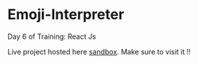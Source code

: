 # Emoji-Interpreter

Day 6 of Training: React Js

Live project hosted here [sandbox](https://8u69b.csb.app/). Make sure to visit it !!
